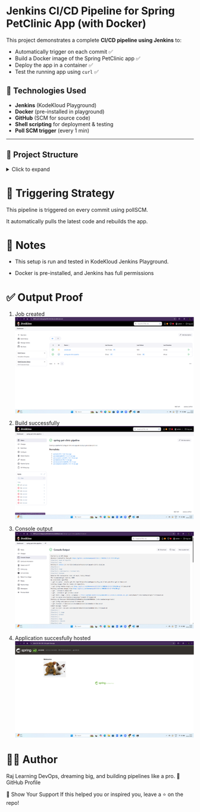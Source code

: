 #  Jenkins CI/CD Pipeline for Spring PetClinic App (with Docker)

This project demonstrates a complete **CI/CD pipeline using Jenkins** to:
- Automatically trigger on each commit ✅
- Build a Docker image of the Spring PetClinic app ✅
- Deploy the app in a container ✅
- Test the running app using `curl` ✅

## 🔧 Technologies Used

- **Jenkins** (KodeKloud Playground)
- **Docker** (pre-installed in playground)
- **GitHub** (SCM for source code)
- **Shell scripting** for deployment & testing
- **Poll SCM trigger** (every 1 min)

---

## 📁 Project Structure

<details> 

<summary>Click to expand</summary>

``` 

DAY-2-JENKINS-CI-CD-PIPELINE/
├── .mvn/
├── src/
|   ├── main/
│   ├── java/
│   └── resources/
└── test/
    ├── java/
    └── resources/
├── .editorconfig
├── .gitattributes
├── .gitignore
├── .gitpod.yml
├── Dockerfile
├── Jenkinsfile
├── mvnw
├── mvnw.cmd
└── pom.xml

``` 
</details>




# 🔁 Triggering Strategy
This pipeline is triggered on every commit using pollSCM.

It automatically pulls the latest code and rebuilds the app.


# 📌 Notes
- This setup is run and tested in KodeKloud Jenkins Playground.

- Docker is pre-installed, and Jenkins has full permissions

# ✅ Output Proof 
1. Job created
![alt text](<Screenshot 2025-04-08 161823.png>)

2. Build successfully 
![alt text](<Screenshot 2025-04-08 161842.png>)

3. Console output 
![alt text](<Screenshot 2025-04-08 162054-1.png>)

4. Application succesfully hosted
![alt text](<Screenshot 2025-04-08 161538.png>)

# 👨‍💻 Author
Raj
Learning DevOps, dreaming big, and building pipelines like a pro.
🔗 GitHub Profile

🌟 Show Your Support
If this helped you or inspired you, leave a ⭐ on the repo!


